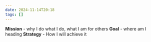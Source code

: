 ```yaml
---
date: 2024-11-14T20:18
tags: []
---
```

**Mission** - why I do what I do, what I am for others
**Goal** - where am I heading
**Strategy** - How I will achieve it

